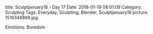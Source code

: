 title: Sculptjanuary18 - Day 17
Date: 2018-01-19 08:01:09
Category: Sculpting
Tags: Everyday, Sculpting, Blender, Sculptjanuary18
picture: 1516348869.jpg

Emotions: Boredom
